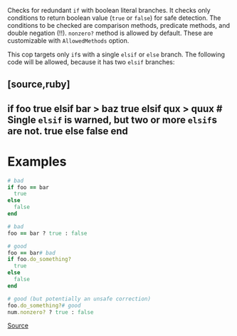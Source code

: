 
Checks for redundant `if` with boolean literal branches.
It checks only conditions to return boolean value (`true` or `false`) for safe detection.
The conditions to be checked are comparison methods, predicate methods, and
double negation (!!).
`nonzero?` method is allowed by default.
These are customizable with `AllowedMethods` option.

This cop targets only `if`s with a single `elsif` or `else` branch. The following
code will be allowed, because it has two `elsif` branches:

[source,ruby]
----
if foo
  true
elsif bar > baz
  true
elsif qux > quux # Single `elsif` is warned, but two or more `elsif`s are not.
  true
else
  false
end
----

# Examples

```ruby
# bad
if foo == bar
  true
else
  false
end

# bad
foo == bar ? true : false

# good
foo == bar# bad
if foo.do_something?
  true
else
  false
end

# good (but potentially an unsafe correction)
foo.do_something?# good
num.nonzero? ? true : false
```

[Source](http://www.rubydoc.info/gems/rubocop/RuboCop/Cop/Style/IfWithBooleanLiteralBranches)